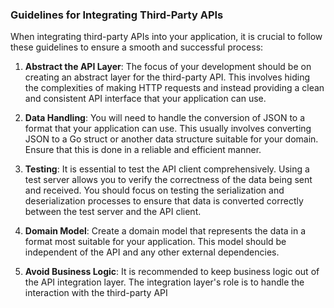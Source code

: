 ### Guidelines for Integrating Third-Party APIs

When integrating third-party APIs into your application, it is crucial to follow these guidelines to ensure a smooth and successful process:

1. **Abstract the API Layer**: The focus of your development should be on creating an abstract layer for the third-party API. This involves hiding the complexities of making HTTP requests and instead providing a clean and consistent API interface that your application can use.

2. **Data Handling**: You will need to handle the conversion of JSON to a format that your application can use. This usually involves converting JSON to a Go struct or another data structure suitable for your domain. Ensure that this is done in a reliable and efficient manner.

3. **Testing**: It is essential to test the API client comprehensively. Using a test server allows you to verify the correctness of the data being sent and received. You should focus on testing the serialization and deserialization processes to ensure that data is converted correctly between the test server and the API client.

4. **Domain Model**: Create a domain model that represents the data in a format most suitable for your application. This model should be independent of the API and any other external dependencies.

5.  **Avoid Business Logic**: It is recommended to keep business logic out of the API integration layer. The integration layer's role is to handle the interaction with the third-party API
